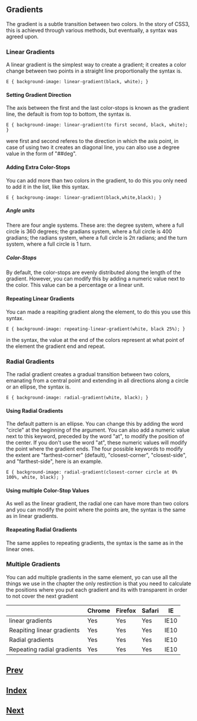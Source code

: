 ## Gradients

The gradient is a subtle transition between two colors. In the story of CSS3, this is achieved through various methods, but eventually, a syntax was agreed upon.

### Linear Gradients

A linear gradient is the simplest way to create a gradient; it creates a color change between two points in a straight line proportionally the syntax is.

```
E { background-image: linear-gradient(black, white); }
```

#### Setting Gradient Direction

The axis between the first and the last color-stops is known as the gradient line, the default is from top to bottom, the syntax is.

```
E { background-image: linear-gradient(to first second, black, white); }
```

were first and second referes to the direction in which the axis point, in case of using two it creates an diagonal line, you can also use a degree value in the form of "##deg".

#### Adding Extra Color-Stops

You can add more than two colors in the gradient, to do this you only need to add it in the list, like this syntax.

```
E { backgroung-image: linear-gradient(black,white,black); }
```

##### Angle units

There are four angle systems. These are: the degree system, where a full circle is 360 degrees; the gradians system, where a full circle is 400 gradians; the radians system, where a full circle is 2π radians; and the turn system, where a full circle is 1 turn.

##### Color-Stops

By default, the color-stops are evenly distributed along the length of the gradient. However, you can modify this by adding a numeric value next to the color. This value can be a percentage or a linear unit.

#### Repeating Linear Gradients

You can made a reapiting gradient along the element, to do this you use this syntax.

```
E { background-image: repeating-linear-gradient(white, black 25%); }
```

in the syntax, the value at the end of the colors represent at what point of the element the gradient end and repeat.

### Radial Gradients

The radial gradient creates a gradual transition between two colors, emanating from a central point and extending in all directions along a circle or an ellipse, the syntax is.

```
E { background-image: radial-gradient(white, black); }
```

#### Using Radial Gradients

The default pattern is an ellipse. You can change this by adding the word "circle" at the beginning of the argument. You can also add a numeric value next to this keyword, preceded by the word "at", to modify the position of the center. If you don't use the word "at", these numeric values will modify the point where the gradient ends. The four possible keywords to modify the extent are "farthest-corner" (default), "closest-corner", "closest-side", and "farthest-side", here is an example.

```
E { background-image: radial-gradient(closest-corner circle at 0% 100%, white, black); }
```

#### Using multiple Color-Stop Values

As well as the linear gradient, the radial one can have more than two colors and you can modify the point where the points are, the syntax is the same as in linear gradients.

#### Reapeating Radial Gradients

The same applies to repeating gradients, the syntax is the same as in the linear ones.

### Multiple Gradients

You can add multiple gradients in the same element, yo can use all the things we use in the chapter the only restirction is that you need to calculate the positions where you put each gradient and its with transparent in order to not cover the next gradient

|                              | Chrome | Firefox | Safari |   IE |
| ---------------------------- | ------ | ------- | ------ | ---- |
| linear gradients             |   Yes  |    Yes  |   Yes  | IE10 |
| Reapiting linear gradients   |   Yes  |    Yes  |   Yes  | IE10 |
| Radial gradients             |   Yes  |    Yes  |   Yes  | IE10 |
| Repeating radial gradients   |   Yes  |    Yes  |   Yes  | IE10 |



## [Prev](https://github.com/IIKUYY/CSS/tree/main/Chapter10/Ch10.md)
## [Index](https://github.com/IIKUYY/CSS/tree/main/index.md)
## [Next](https://github.com/IIKUYY/CSS/tree/main/Chapter14/Ch14.md)